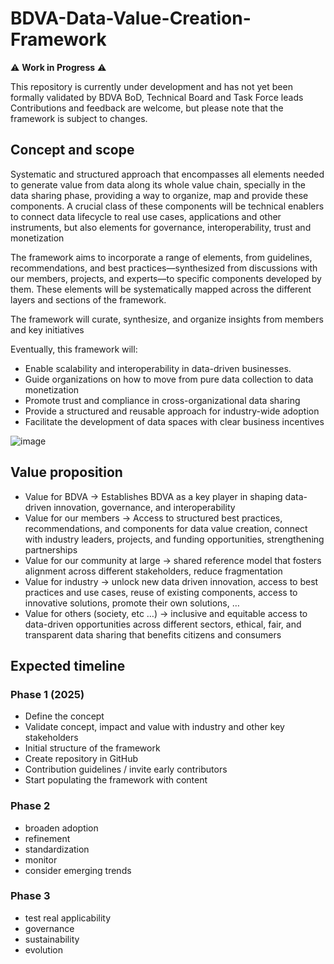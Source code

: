 # BDVA-Data-Value-Creation-Framework

⚠️ **Work in Progress** ⚠️  

This repository is currently under development and has not yet been formally validated by BDVA BoD, Technical Board and Task Force leads  
Contributions and feedback are welcome, but please note that the framework is subject to changes.

## Concept and scope
Systematic and structured approach that encompasses all elements needed to generate value from data along its whole value chain, specially in the data sharing phase, providing a way to organize, map and provide these components. A crucial class of these components will be technical enablers to connect data lifecycle to real use cases, applications and other instruments, but also elements for governance, interoperability, trust and monetization

The framework aims to incorporate a range of elements, from guidelines, recommendations, and best practices—synthesized from discussions with our members, projects, and experts—to specific components developed by them. These elements will be systematically mapped across the different layers and sections of the framework.

The framework will curate, synthesize, and organize insights from members and key initiatives

Eventually, this framework will: 
-	Enable scalability and interoperability in data-driven businesses.
-	Guide organizations on how to move from pure data collection to data monetization
-	Promote trust and compliance in cross-organizational data sharing
-	Provide a structured and reusable approach for industry-wide adoption
-	Facilitate the development of data spaces with clear business incentives

![image](https://github.com/user-attachments/assets/25972dc4-1413-4995-9745-b6e5390d9352)

## Value proposition
- Value for BDVA -> Establishes BDVA as a key player in shaping data-driven innovation, governance, and interoperability
- Value for our members -> Access to structured best practices, recommendations, and components for data value creation, connect with industry leaders, projects, and funding opportunities, strengthening partnerships
- Value for our community at large -> shared reference model that fosters alignment across different stakeholders, reduce fragmentation 
- Value for industry -> unlock new data driven innovation, access to best practices and use cases, reuse of existing components, access to innovative solutions, promote their own solutions, …
- Value for others (society, etc …) -> inclusive and equitable access to data-driven opportunities across different sectors, ethical, fair, and transparent data sharing that benefits citizens and consumers

## Expected timeline
### Phase 1 (2025)
- Define the concept 
- Validate concept, impact and value with industry and other key stakeholders 
- Initial structure of the framework 
- Create repository in GitHub
- Contribution guidelines / invite early contributors 
- Start populating the framework with content

### Phase 2
- broaden adoption
- refinement
- standardization
- monitor
- consider emerging trends

### Phase 3
- test real applicability
- governance
- sustainability
- evolution





